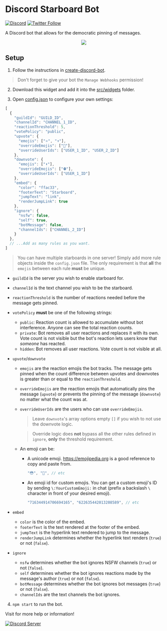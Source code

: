 # Discord Starboard Bot

[![Discord](https://discordapp.com/api/guilds/258167954913361930/embed.png)](https://discord.gg/WjEFnzC) [![Twitter Follow](https://img.shields.io/twitter/follow/peterthehan.svg?style=social)](https://twitter.com/peterthehan)

A Discord bot that allows for the democratic pinning of messages.

<div align="center">
  <img src="https://raw.githubusercontent.com/peterthehan/assets/master/repositories/discord-starboard-bot/starboard.gif" />
</div>

## Setup

1. Follow the instructions in [create-discord-bot](https://github.com/peterthehan/create-discord-bot).

> Don't forget to give your bot the `Manage Webhooks` permission!

2. Download this widget and add it into the [src/widgets](https://github.com/peterthehan/create-discord-bot/tree/master/app/src/widgets) folder.

3. Open [config.json](https://github.com/peterthehan/discord-starboard-bot/blob/master/config.json) to configure your own settings:

```js
[
  {
    "guildId": "GUILD_ID",
    "channelId": "CHANNEL_1_ID",
    "reactionThreshold": 5,
    "votePolicy": "public",
    "upvote": {
      "emojis": ["⭐", "⬆️"],
      "overrideEmojis": ["🌟"],
      "overrideUserIds": ["USER_1_ID", "USER_2_ID"]
    },
    "downvote": {
      "emojis": ["⬇️"],
      "overrideEmojis": ["⛔"],
      "overrideUserIds": ["USER_1_ID"]
    },
    "embed": {
      "color": "ffac33",
      "footerText": "Starboard",
      "jumpText": "link",
      "renderJumpLink": true
    },
    "ignore": {
      "nsfw": false,
      "self": true,
      "botMessage": false,
      "channelIds": ["CHANNEL_2_ID"]
    }
  },
  // ...Add as many rules as you want.
]
```

> You can have multiple starboards in one server! Simply add more rule objects inside the `config.json` file. The only requirement is that **all** the `emojis` between each rule **must** be unique.

- `guildId` is the server you wish to enable starboard for.
- `channelId` is the text channel you wish to be the starboard.
- `reactionThreshold` is the number of reactions needed before the message gets pinned.
- `votePolicy` **must** be one of the following strings:

  - `public`: Reaction count is allowed to accumulate without bot interference. Anyone can see the total reaction counts.
  - `private`: Bot removes all user reactions and replaces it with its own. Vote count is not visible but the bot's reaction lets users know that _someone_ has reacted.
  - `hidden`: Bot removes all user reactions. Vote count is not visible at all.

- `upvote`/`downvote`

  - `emojis` are the reaction emojis the bot tracks. The message gets pinned when the count difference between upvotes and downvotes is greater than or equal to the `reactionThreshold`.
  - `overrideEmojis` are the reaction emojis that automatically pins the message (`upvote`) or prevents the pinning of the message (`downvote`) no matter what the count was at.
  - `overrideUserIds` are the users who can use `overrideEmojis`.

    > Leave `downvote`'s array options empty `[]` if you wish to not use the downvote logic.

    > Override logic does **not** bypass all the other rules defined in `ignore`, **only** the threshold requirement.

  - An emoji can be:

    - A unicode emoji. https://emojipedia.org is a good reference to copy and paste from.

      ```js
      "😳", "🥺", // etc
      ```

    - An emoji id for custom emojis. You can get a custom emoji's ID by sending `\:YourCustomEmoji:` in chat (prefix a backslash `\` character in front of your desired emoji).

      ```js
      "716344914706694165", "622635442013208589", // etc
      ```

- `embed`

  - `color` is the color of the embed.
  - `footerText` is the text rendered at the footer of the embed.
  - `jumpText` is the hyperlink text rendered to jump to the message.
  - `renderJumpLink` determines whether the hyperlink text renders (`true`) or not (`false`).

- `ignore`

  - `nsfw` determines whether the bot ignores NSFW channels (`true`) or not (`false`).
  - `self` determines whether the bot ignores reactions made by the message's author (`true`) or not (`false`).
  - `botMessage` determines whether the bot ignores bot messages (`true`) or not (`false`).
  - `channelIds` are the text channels the bot ignores.

4. `npm start` to run the bot.

Visit for more help or information!

<a href="https://discord.gg/WjEFnzC">
  <img src="https://discordapp.com/api/guilds/258167954913361930/embed.png?style=banner2" title="Discord Server"/>
</a>
